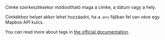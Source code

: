 Címke szerkesztésekor módosítható maga a címke, a dátum vagy a hely.

Címkékhez helyet akkor lehet hozzáadni, ha a`.env` fájlban fel van véve egy Mapbox API kulcs.

You can read more about tags in [the official documentation](https://docs.firefly-iii.org/concepts/tags).